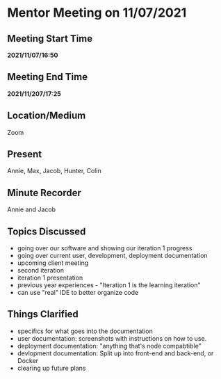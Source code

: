 # Mentor Meeting on 11/07/2021

## Meeting Start Time

**2021/11/07/16:50**

## Meeting End Time

**2021/11/207/17:25**

## Location/Medium

Zoom

## Present

Annie, Max, Jacob, Hunter, Colin

## Minute Recorder

Annie and Jacob

## Topics Discussed

- going over our software and showing our iteration 1 progress
- going over current user, development, deployment documentation
- upcoming client meeting
- second iteration
- iteration 1 presentation
- previous year experiences - "Iteration 1 is the learning iteration"
- can use "real" IDE to better organize code

## Things Clarified

- specifics for what goes into the documentation
- user documentation: screenshots with instructions on how to use. 
- deployment documentation: "anything that's node compabtible"
- devlopment documentation: Split up into front-end and back-end, or Docker
- clearing up future plans
